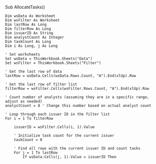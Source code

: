 Sub AllocateTasks()

    Dim wsData As Worksheet
    Dim wsFilter As Worksheet
    Dim lastRow As Long
    Dim filterRow As Long
    Dim issuerID As String
    Dim analystCount As Integer
    Dim taskCount As Long
    Dim i As Long, j As Long

    ' Set worksheets
    Set wsData = ThisWorkbook.Sheets("Data")
    Set wsFilter = ThisWorkbook.Sheets("Filter")

    ' Get the last row of data
    lastRow = wsData.Cells(wsData.Rows.Count, "A").End(xlUp).Row

    ' Get the last row of filter list
    filterRow = wsFilter.Cells(wsFilter.Rows.Count, "A").End(xlUp).Row

    ' Count number of analysts (assuming they are in a specific range, adjust as needed)
    analystCount = 8 ' Change this number based on actual analyst count

    ' Loop through each issuer ID in the filter list
    For i = 1 To filterRow

        issuerID = wsFilter.Cells(i, 1).Value

        ' Initialize task count for the current issuer
        taskCount = 0

        ' Find all rows with the current issuer ID and count tasks
        For j = 1 To lastRow
            If wsData.Cells(j, 1).Value = issuerID Then
